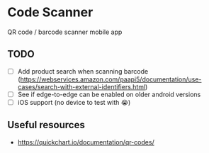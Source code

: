 # Code Scanner

QR code / barcode scanner mobile app

## TODO

- [ ] Add product search when scanning barcode (https://webservices.amazon.com/paapi5/documentation/use-cases/search-with-external-identifiers.html)
- [ ] See if edge-to-edge can be enabled on older android versions
- [ ] iOS support (no device to test with 😭)

## Useful resources

- https://quickchart.io/documentation/qr-codes/